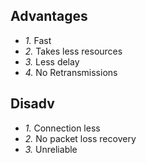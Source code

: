 ## Advantages
- *1.* Fast
- *2.* Takes less resources
- *3.* Less delay
- *4.* No Retransmissions

## Disadv
- *1.* Connection less
- *2.* No packet loss recovery
- *3.* Unreliable
